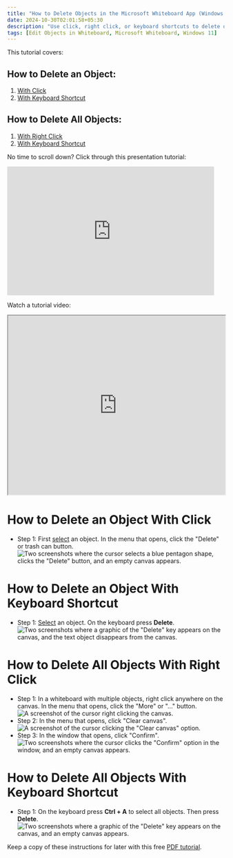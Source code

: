```yaml
---
title: "How to Delete Objects in the Microsoft Whiteboard App (Windows 11)"
date: 2024-10-30T02:01:58+05:30
description: "Use click, right click, or keyboard shortcuts to delete objects. Find out more in this post."
tags: [Edit Objects in Whiteboard, Microsoft Whiteboard, Windows 11]
---
```

This tutorial covers:

## How to Delete an Object:
1. [With Click](#1)
2. [With Keyboard Shortcut](#2)

## How to Delete All Objects:
1. [With Right Click](#3)
2. [With Keyboard Shortcut](#4)

<p>No time to scroll down? Click through this presentation tutorial:</p>
<iframe src="https://docs.google.com/presentation/d/1Gll25rMk11HfZHe3OszYiqxz152r7XyaG8u_nAwW_iw/embed?start=false&loop=false&delayms=3000" frameborder="0" width="480" height="299" allowfullscreen="true" mozallowfullscreen="true" webkitallowfullscreen="true"></iframe>

<br />

Watch a tutorial video:
<iframe class="BLOG_video_class" allowfullscreen="" youtube-src-id="KryhNAhSYOQ" width="100%" height="416" src="https://www.youtube.com/embed/KryhNAhSYOQ"></iframe>

<br />

<h1 id="1">How to Delete an Object With Click</h1>

* Step 1: First [select](https://qhtutorials.github.io/posts/how-to-edit-objects-in-whiteboard/) an object. In the menu that opens, click the "Delete" or trash can button. <div class="stepimage">![Two screenshots where the cursor selects a blue pentagon shape, clicks the "Delete" button, and an empty canvas appears.](blogclickdelete.png "Click 'Delete' ")</div>

<h1 id="2">How to Delete an Object With Keyboard Shortcut</h1>

* Step 1: [Select](https://qhtutorials.github.io/posts/how-to-edit-objects-in-whiteboard/) an object. On the keyboard press **Delete**. <div class="stepimage">![Two screenshots where a graphic of the "Delete" key appears on the canvas, and the text object disappears from the canvas.](blogdeletekey.png "Press 'Delete' ")</div>

<h1 id="3">How to Delete All Objects With Right Click</h1>

* Step 1: In a whiteboard with multiple objects, right click anywhere on the canvas. In the menu that opens, click the "More" or "..." button. <div class="stepimage">![A screenshot of the cursor right clicking the canvas.](blogrightclickcanvas.png "Right click the canvas")</div>
* Step 2: In the menu that opens, click "Clear canvas". <div class="stepimage">![A screenshot of the cursor clicking the "Clear canvas" option.](blogrightclickcanvas2.png "Click 'Clear canvas' ")</div>
* Step 3: In the window that opens, click "Confirm". <div class="stepimage">![Two screenshots where the cursor clicks the "Confirm" option in the window, and an empty canvas appears.](blogrightclickcanvas3.png "Click 'Confirm' ")</div>

<h1 id="4">How to Delete All Objects With Keyboard Shortcut</h1>

* Step 1: On the keyboard press **Ctrl + A** to select all objects. Then press **Delete**. <div class="stepimage">![Two screenshots where a graphic of the "Delete" key appears on the canvas, and an empty canvas appears.](blogselectalldelete.png "Press 'Ctrl + A' and 'Delete' ")</div>

Keep a copy of these instructions for later with this free [PDF tutorial](https://drive.google.com/file/d/1zle_KRT5dkLyj68ntaPFbjoB9dowOFRS/view?usp=sharing).

<br />






